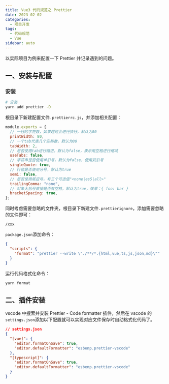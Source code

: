 ```yaml
---
title: Vue3 代码规范之 Prettier
date: 2023-02-02
categories:
  - 项目开发
tags:
  - 代码规范
  - Vue
sidebar: auto
---
```


以实际项目为例来配置一下 Prettier 并记录遇到的问题。

## 一、安装与配置

### 安装

```sh
# 安装
yarn add prettier -D
```

根目录下新建配置文件`.prettierrc.js`，并添加相关配置：

```js
module.exports = {
  // 一行的字符数，如果超过会进行换行，默认为80
  printWidth: 80,
  // 一个tab代表几个空格数，默认为80
  tabWidth: 2,
  // 是否使用tab进行缩进，默认为false，表示用空格进行缩减
  useTabs: false,
  // 字符串是否使用单引号，默认为false，使用双引号
  singleQuote: true,
  // 行位是否使用分号，默认为true
  semi: false,
  // 是否使用尾逗号，有三个可选值"<none|es5|all>"
  trailingComma: "none",
  // 对象大括号直接是否有空格，默认为true，效果：{ foo: bar }
  bracketSpacing: true,
};
```

同时考虑需要忽略的文件夹，根目录下新建文件`.prettierignore`，添加需要忽略的文件即可：
```
/xxx
```

`package.json`添加命令：

```json
{
  "scripts": {
    "format": "prettier --write \"./**/*.{html,vue,ts,js,json,md}\""
  }
}
```

运行代码格式化命令：

```sh
yarn format
```

## 二、插件安装

vscode 中搜索并安装 Prettier - Code formatter 插件，然后在 vscode 的`settings.json`添加以下配置就可以实现对应文件保存时自动格式化代码了。

```json
// settings.json
{
  "[vue]": {
    "editor.formatOnSave": true,
    "editor.defaultFormatter": "esbenp.prettier-vscode"
  },
  "[typescript]": {
    "editor.formatOnSave": true,
    "editor.defaultFormatter": "esbenp.prettier-vscode"
  }
}
```
